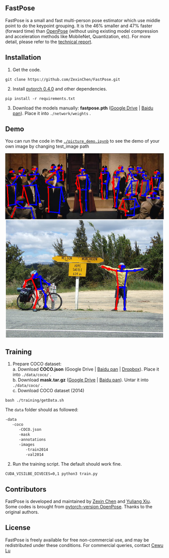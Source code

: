 

## FastPose
FastPose is a small and fast multi-person pose estimator which use middle point to do the keypoint grouping. It is the 46% smaller and 47% faster (forward time) than [OpenPose]( https://github.com/CMU-Perceptual-Computing-Lab/openpose) (without using existing model compression and acceleration methods like MobileNet, Quantization, etc). For more detail, please refer to the [technical report]( https://github.com/ZexinChen/FastPose/blob/master/FastPose_technicalReport.pdf). 

## Installation

1. Get the code.
  ```Shell
  git clone https://github.com/ZexinChen/FastPose.git
  ```

2. Install [pytorch 0.4.0](https://github.com/pytorch/pytorch) and other dependencies.
  ```Shell
  pip install -r requirements.txt
  ```

3. Download the models manually:
 **fastpose.pth**  ([Google Drive]( https://drive.google.com/file/d/1w5lzE0YGRv6mZLRGyWPYYERO3kF79HCA/view?usp=sharing) | [Baidu pan](https://pan.baidu.com/s/1FwherKVoZwPaJTzdi4xQNw)). Place it into `./network/weights` .


## Demo
You can run the code in the [`./picture_demo.ipynb`](https://github.com/ZexinChen/FastPose/blob/master/picture_demo.ipynb) to see the demo of your own image by changing test_image path 

<div align="center">
    <img src="readme/result.png", width="600">
</div>

<div align="center">
    <img src="readme/result1.png", width="500">
</div>

## Training
1. Prepare COCO dataset:  
  a. Download **COCO.json**  (Google Drive | [Baidu pan](https://pan.baidu.com/s/1q0S2Q3rH4wDjvb87VBw-Rg) | [Dropbox](https://www.dropbox.com/s/0sj2q24hipiiq5t/COCO.json?dl=0)). Place it into `./data/coco/` .  
  b. Download **mask.tar.gz**  ([Google Drive]( https://drive.google.com/open?id=1IFaWH-ivoDHD1fLt5IRgQBDm_08mVRJF) | [Baidu pan](https://pan.baidu.com/s/1q0S2Q3rH4wDjvb87VBw-Rg)). Untar it into `./data/coco/` .  
  c. Download COCO dataset (2014)
  ```Shell
  bash ./training/getData.sh
  ```
  The `data` folder should as followed:  
  ```Shell
  -data
     -coco
        -COCO.json
        -mask
        -annotations
        -images
           -train2014
           -val2014
  ```

2. Run the training script. The default should work fine.
  ```Shell
  CUDA_VISILBE_DIVECES=0,1 python3 train.py
  ```


## Contributors
FastPose is developed and maintained by [Zexin Chen](https://github.com/ZexinChen) and [Yuliang Xiu](https://github.com/YuliangXiu/). 
Some codes is brought from [pytorch-version OpenPose]( https://github.com/tensorboy/pytorch_Realtime_Multi-Person_Pose_Estimation). Thanks to the original authors.  



## License
FastPose is freely available for free non-commercial use, and may be redistributed under these conditions. For commercial queries, contact [Cewu Lu](http://www.mvig.org/)






